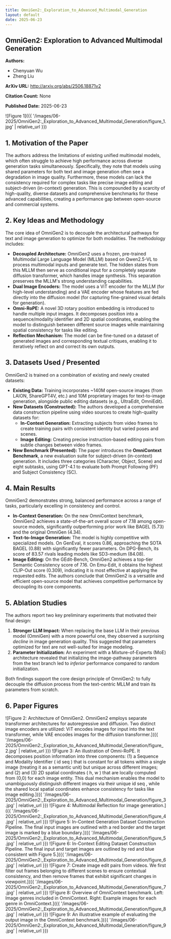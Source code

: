 ```yaml
---
title: OmniGen2:_Exploration_to_Advanced_Multimodal_Generation
layout: default
date: 2025-06-23
---
```

## OmniGen2: Exploration to Advanced Multimodal Generation
**Authors:**
- Chenyuan Wu
- Zheng Liu

**ArXiv URL:** http://arxiv.org/abs/2506.18871v2

**Citation Count:** None

**Published Date:** 2025-06-23

![Figure 1]({{ '/images/06-2025/OmniGen2:_Exploration_to_Advanced_Multimodal_Generation/figure_1.jpg' | relative_url }})
## 1. Motivation of the Paper
The authors address the limitations of existing unified multimodal models, which often struggle to achieve high performance across diverse generation tasks simultaneously. Specifically, they note that models using shared parameters for both text and image generation often see a degradation in image quality. Furthermore, these models can lack the consistency required for complex tasks like precise image editing and subject-driven (in-context) generation. This is compounded by a scarcity of high-quality, diverse datasets and comprehensive benchmarks for these advanced capabilities, creating a performance gap between open-source and commercial systems.

## 2. Key Ideas and Methodology
The core idea of OmniGen2 is to decouple the architectural pathways for text and image generation to optimize for both modalities. The methodology includes:
- **Decoupled Architecture:** OmniGen2 uses a frozen, pre-trained Multimodal Large Language Model (MLLM) based on Qwen2.5-VL to process multimodal inputs and generate text. The hidden states from this MLLM then serve as conditional input for a completely separate diffusion transformer, which handles image synthesis. This separation preserves the MLLM's strong understanding capabilities.
- **Dual Image Encoders:** The model uses a ViT encoder for the MLLM (for high-level understanding) and a VAE encoder whose features are fed directly into the diffusion model (for capturing fine-grained visual details for generation).
- **Omni-RoPE:** A novel 3D rotary position embedding is introduced to handle multiple input images. It decomposes position into a sequence/modality identifier and 2D spatial coordinates, enabling the model to distinguish between different source images while maintaining spatial consistency for tasks like editing.
- **Reflection Mechanism:** The model can be fine-tuned on a dataset of generated images and corresponding textual critiques, enabling it to iteratively reflect on and correct its own outputs.

## 3. Datasets Used / Presented
OmniGen2 is trained on a combination of existing and newly created datasets:
- **Existing Data:** Training incorporates ~140M open-source images (from LAION, ShareGPT4V, etc.) and 10M proprietary images for text-to-image generation, alongside public editing datasets (e.g., UltraEdit, OmniEdit).
- **New Datasets (Constructed):** The authors developed a comprehensive data construction pipeline using video sources to create high-quality datasets for:
    - **In-Context Generation:** Extracting subjects from video frames to create training pairs with consistent identity but varied poses and scenes.
    - **Image Editing:** Creating precise instruction-based editing pairs from subtle changes between video frames.
- **New Benchmark (Presented):** The paper introduces the **OmniContext Benchmark**, a new evaluation suite for subject-driven (in-context) generation. It includes three categories (Character, Object, Scene) and eight subtasks, using GPT-4.1 to evaluate both Prompt Following (PF) and Subject Consistency (SC).

## 4. Main Results
OmniGen2 demonstrates strong, balanced performance across a range of tasks, particularly excelling in consistency and control.
- **In-Context Generation:** On the new OmniContext benchmark, OmniGen2 achieves a state-of-the-art overall score of 7.18 among open-source models, significantly outperforming prior work like BAGEL (5.73) and the original OmniGen (4.34).
- **Text-to-Image Generation:** The model is highly competitive with specialized models. On GenEval, it scores 0.86, approaching the SOTA BAGEL (0.88) with significantly fewer parameters. On DPG-Bench, its score of 83.57 rivals leading models like SD3-medium (84.08).
- **Image Editing:** On the GEdit-Bench, OmniGen2 achieves a top-tier Semantic Consistency score of 7.16. On Emu-Edit, it obtains the highest CLIP-Out score (0.309), indicating it is most effective at applying the requested edits.
The authors conclude that OmniGen2 is a versatile and efficient open-source model that achieves competitive performance by decoupling its core components.

## 5. Ablation Studies
The authors report two key preliminary experiments that motivated their final design:
1.  **Stronger LLM Impact:** When replacing the base LLM in their previous model (OmniGen) with a more powerful one, they observed a surprising *decline* in image generation quality. This suggested that parameters optimized for text are not well-suited for image modeling.
2.  **Parameter Initialization:** An experiment with a Mixture-of-Experts (MoE) architecture revealed that initializing the image-pathway parameters from the text branch led to *inferior* performance compared to random initialization.

Both findings support the core design principle of OmniGen2: to fully decouple the diffusion process from the text-centric MLLM and train its parameters from scratch.

## 6. Paper Figures
![Figure 2: Architecture of OmniGen2. OmniGen2 employs separate transformer architectures for autoregressive and diffusion. Two distinct image encoders are utilized: ViT encodes images for input into the text transformer, while VAE encodes images for the diffusion transformer.]({{ '/images/06-2025/OmniGen2:_Exploration_to_Advanced_Multimodal_Generation/figure_2.jpg' | relative_url }})
![Figure 3: An illustration of Omni-RoPE. It decomposes position information into three components: (1) a Sequence and Modality Identifier ( id seq ) that is constant for all tokens within a single image (treating it as a semantic unit) but unique across different images; and (2) and (3) 2D spatial coordinates ( h, w ) that are locally computed from (0,0) for each image entity. This dual mechanism enables the model to unambiguously distinguish different images via their unique id seq , while the shared local spatial coordinates enhance consistency for tasks like image editing.]({{ '/images/06-2025/OmniGen2:_Exploration_to_Advanced_Multimodal_Generation/figure_3.jpg' | relative_url }})
![Figure 4: Multimodal Reflection for image generation.]({{ '/images/06-2025/OmniGen2:_Exploration_to_Advanced_Multimodal_Generation/figure_4.jpg' | relative_url }})
![Figure 5: In-Context Generation Dataset Construction Pipeline. The final input images are outlined with a red border and the target image is marked by a blue boundary.]({{ '/images/06-2025/OmniGen2:_Exploration_to_Advanced_Multimodal_Generation/figure_5.jpg' | relative_url }})
![Figure 6: In-Context Editing Dataset Construction Pipeline. The final input and target images are outlined by red and blue consistent with Figure 5.]({{ '/images/06-2025/OmniGen2:_Exploration_to_Advanced_Multimodal_Generation/figure_6.jpg' | relative_url }})
![Figure 7: Create image edit pairs from videos. We first filter out frames belonging to different scenes to ensure contextual consistency, and then remove frames that exhibit significant changes in viewpoint.]({{ '/images/06-2025/OmniGen2:_Exploration_to_Advanced_Multimodal_Generation/figure_7.jpg' | relative_url }})
![Figure 8: Overview of OmniContext benchmark. Left: Image genres included in OmniContext. Right: Example images for each genre in OmniContext.]({{ '/images/06-2025/OmniGen2:_Exploration_to_Advanced_Multimodal_Generation/figure_8.jpg' | relative_url }})
![Figure 9: An illustrative example of evaluating the output image in the OmniContext benchmark.]({{ '/images/06-2025/OmniGen2:_Exploration_to_Advanced_Multimodal_Generation/figure_9.jpg' | relative_url }})
